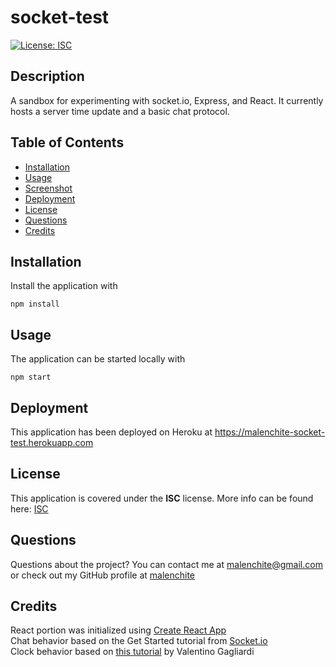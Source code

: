# socket-test
[![License: ISC](https://img.shields.io/badge/License-ISC-blue.svg)](https://opensource.org/licenses/ISC)
## Description
A sandbox for experimenting with socket.io, Express, and React. It currently hosts a server time update and a basic chat protocol.

## Table of Contents
* [Installation](#Installation)
* [Usage](#Usage)
* [Screenshot](#Screenshot)
* [Deployment](#Deployment)
* [License](#License)
* [Questions](#Questions)
* [Credits](#Credits)

## Installation
Install the application with
```
npm install
```

## Usage
The application can be started locally with
```
npm start
```

## Deployment
This application has been deployed on Heroku at https://malenchite-socket-test.herokuapp.com

## License  
This application is covered under the **ISC** license. More info can be found here: [ISC](https://opensource.org/licenses/ISC)

## Questions
Questions about the project? You can contact me at malenchite@gmail.com or check out my GitHub profile at [malenchite](https://github.com/malenchite)

## Credits
React portion was initialized using [Create React App](https://create-react-app.dev/)  
Chat behavior based on the Get Started tutorial from [Socket.io](https://socket.io/)  
Clock behavior based on [this tutorial](https://www.valentinog.com/blog/socket-react/) by Valentino Gagliardi
